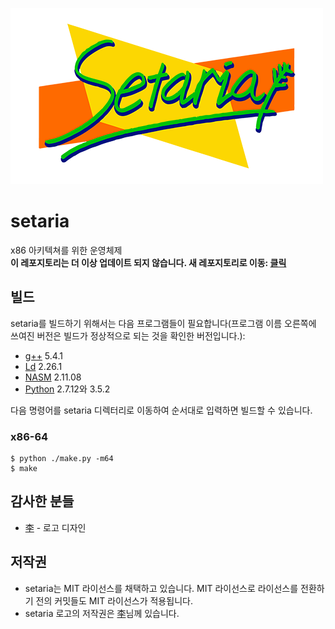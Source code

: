 ![logo_wide](https://github.com/setariaOS/setaria-old/blob/master/logo.png)
# setaria
x86 아키텍쳐를 위한 운영체제<br>
**이 레포지토리는 더 이상 업데이트 되지 않습니다. 새 레포지토리로 이동: [클릭](https://github.com/setariaOS/setaria)**

## 빌드
setaria를 빌드하기 위해서는 다음 프로그램들이 필요합니다(프로그램 이름 오른쪽에 쓰여진 버전은 빌드가 정상적으로 되는 것을 확인한 버전입니다.):
- [g++](https://gcc.gnu.org/) 5.4.1
- [Ld](https://gcc.gnu.org/) 2.26.1
- [NASM](http://www.nasm.us/) 2.11.08
- [Python](https://www.python.org/) 2.7.12와 3.5.2

다음 명령어를 setaria 디렉터리로 이동하여 순서대로 입력하면 빌드할 수 있습니다.
### x86-64
```
$ python ./make.py -m64
$ make
```

## 감사한 분들
- [李](https://github.com/Lee0701) - 로고 디자인

## 저작권
- setaria는 MIT 라이선스를 채택하고 있습니다. MIT 라이선스로 라이선스를 전환하기 전의 커밋들도 MIT 라이선스가 적용됩니다.
- setaria 로고의 저작권은 [李](https://github.com/Lee0701)님께 있습니다.